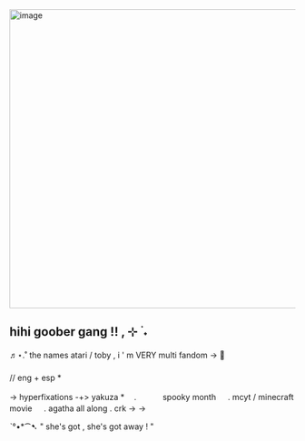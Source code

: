 <img width="527" height="527" alt="image" src="https://github.com/user-attachments/assets/90773632-9732-434a-9e20-e052db74437f" />




## hihi goober gang ‪‪!! , ⊹ ࣪ ˖
♬⋆.˚ the names atari / toby , i ' m VERY multi fandom -> 🧡
  ㅤㅤㅤㅤㅤㅤㅤ       ㅤㅤㅤㅤㅤㅤㅤ  
  // eng + esp *  ㅤㅤㅤㅤㅤㅤㅤ    ㅤㅤㅤㅤㅤㅤㅤ    ㅤㅤㅤㅤㅤㅤㅤ  

 -> hyperfixations ‪‪-+>
         yakuza  *ㅤ  .     ㅤㅤㅤ
          spooky month   ㅤ    .      mcyt  / minecraft movie   ㅤ     .       agatha all along   .   crk -> ->

ˋ°•*⁀➷ " she's  got , she's got away ! "
               
